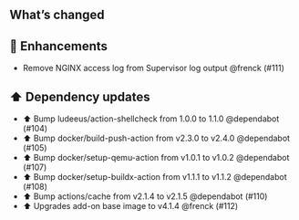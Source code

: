 ## What’s changed

## 🚀 Enhancements

- Remove NGINX access log from Supervisor log output @frenck (#111)

## ⬆️ Dependency updates

- ⬆️ Bump ludeeus/action-shellcheck from 1.0.0 to 1.1.0 @dependabot (#104)
- ⬆️ Bump docker/build-push-action from v2.3.0 to v2.4.0 @dependabot (#105)
- ⬆️ Bump docker/setup-qemu-action from v1.0.1 to v1.0.2 @dependabot (#107)
- ⬆️ Bump docker/setup-buildx-action from v1.1.1 to v1.1.2 @dependabot (#108)
- ⬆️ Bump actions/cache from v2.1.4 to v2.1.5 @dependabot (#110)
- ⬆️ Upgrades add-on base image to v4.1.4 @frenck (#112)

